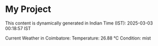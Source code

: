 # My Project

This content is dynamically generated in Indian Time (IST): 2025-03-03 00:18:57 IST


Current Weather in Coimbatore:
Temperature: 26.88 °C
Condition: mist
